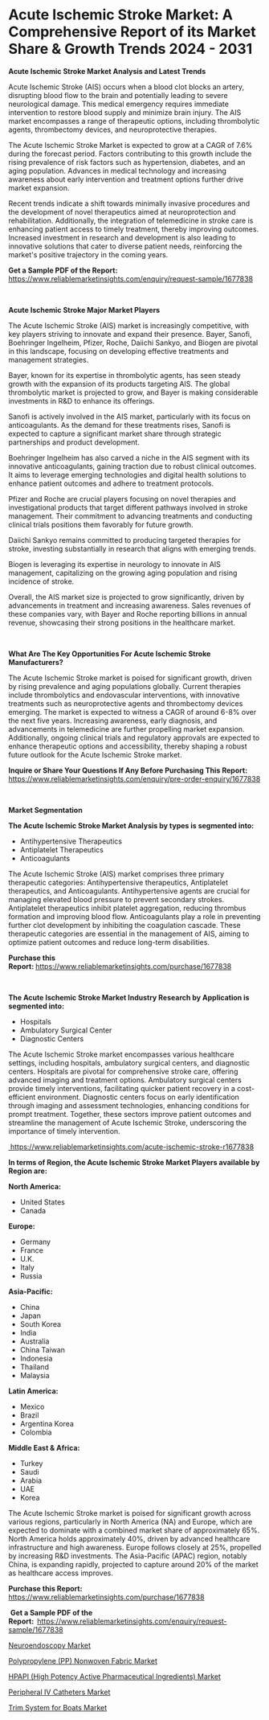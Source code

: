 <p><h1>Acute Ischemic Stroke Market: A Comprehensive Report of its Market Share & Growth Trends 2024 - 2031</h1></p><p><strong>Acute Ischemic Stroke Market Analysis and Latest Trends</strong></p>
<p><p>Acute Ischemic Stroke (AIS) occurs when a blood clot blocks an artery, disrupting blood flow to the brain and potentially leading to severe neurological damage. This medical emergency requires immediate intervention to restore blood supply and minimize brain injury. The AIS market encompasses a range of therapeutic options, including thrombolytic agents, thrombectomy devices, and neuroprotective therapies.</p><p>The Acute Ischemic Stroke Market is expected to grow at a CAGR of 7.6% during the forecast period. Factors contributing to this growth include the rising prevalence of risk factors such as hypertension, diabetes, and an aging population. Advances in medical technology and increasing awareness about early intervention and treatment options further drive market expansion.</p><p>Recent trends indicate a shift towards minimally invasive procedures and the development of novel therapeutics aimed at neuroprotection and rehabilitation. Additionally, the integration of telemedicine in stroke care is enhancing patient access to timely treatment, thereby improving outcomes. Increased investment in research and development is also leading to innovative solutions that cater to diverse patient needs, reinforcing the market's positive trajectory in the coming years.</p></p>
<p><strong>Get a Sample PDF of the Report:&nbsp;</strong> <a href="https://www.reliablemarketinsights.com/enquiry/request-sample/1677838?utm_campaign=1405&utm_medium=2&utm_source=Github&utm_content=ia&utm_term=14102024&utm_id=acute-ischemic-stroke">https://www.reliablemarketinsights.com/enquiry/request-sample/1677838</a></p>
<p>&nbsp;</p>
<p><strong>Acute Ischemic Stroke Major Market Players</strong></p>
<p><p>The Acute Ischemic Stroke (AIS) market is increasingly competitive, with key players striving to innovate and expand their presence. Bayer, Sanofi, Boehringer Ingelheim, Pfizer, Roche, Daiichi Sankyo, and Biogen are pivotal in this landscape, focusing on developing effective treatments and management strategies.</p><p>Bayer, known for its expertise in thrombolytic agents, has seen steady growth with the expansion of its products targeting AIS. The global thrombolytic market is projected to grow, and Bayer is making considerable investments in R&D to enhance its offerings.</p><p>Sanofi is actively involved in the AIS market, particularly with its focus on anticoagulants. As the demand for these treatments rises, Sanofi is expected to capture a significant market share through strategic partnerships and product development.</p><p>Boehringer Ingelheim has also carved a niche in the AIS segment with its innovative anticoagulants, gaining traction due to robust clinical outcomes. It aims to leverage emerging technologies and digital health solutions to enhance patient outcomes and adhere to treatment protocols.</p><p>Pfizer and Roche are crucial players focusing on novel therapies and investigational products that target different pathways involved in stroke management. Their commitment to advancing treatments and conducting clinical trials positions them favorably for future growth.</p><p>Daiichi Sankyo remains committed to producing targeted therapies for stroke, investing substantially in research that aligns with emerging trends.</p><p>Biogen is leveraging its expertise in neurology to innovate in AIS management, capitalizing on the growing aging population and rising incidence of stroke.</p><p>Overall, the AIS market size is projected to grow significantly, driven by advancements in treatment and increasing awareness. Sales revenues of these companies vary, with Bayer and Roche reporting billions in annual revenue, showcasing their strong positions in the healthcare market.</p></p>
<p>&nbsp;</p>
<p><strong>What Are The Key Opportunities For Acute Ischemic Stroke Manufacturers?</strong></p>
<p><p>The Acute Ischemic Stroke market is poised for significant growth, driven by rising prevalence and aging populations globally. Current therapies include thrombolytics and endovascular interventions, with innovative treatments such as neuroprotective agents and thrombectomy devices emerging. The market is expected to witness a CAGR of around 6-8% over the next five years. Increasing awareness, early diagnosis, and advancements in telemedicine are further propelling market expansion. Additionally, ongoing clinical trials and regulatory approvals are expected to enhance therapeutic options and accessibility, thereby shaping a robust future outlook for the Acute Ischemic Stroke market.</p></p>
<p><strong>Inquire or Share Your Questions If Any Before Purchasing This Report:</strong> <a href="https://www.reliablemarketinsights.com/enquiry/pre-order-enquiry/1677838?utm_campaign=1405&utm_medium=2&utm_source=Github&utm_content=ia&utm_term=14102024&utm_id=acute-ischemic-stroke">https://www.reliablemarketinsights.com/enquiry/pre-order-enquiry/1677838</a></p>
<p>&nbsp;</p>
<p><strong>Market Segmentation</strong></p>
<p><strong>The Acute Ischemic Stroke Market Analysis by types is segmented into:</strong></p>
<p><ul><li>Antihypertensive Therapeutics</li><li>Antiplatelet Therapeutics</li><li>Anticoagulants</li></ul></p>
<p><p>The Acute Ischemic Stroke (AIS) market comprises three primary therapeutic categories: Antihypertensive therapeutics, Antiplatelet therapeutics, and Anticoagulants. Antihypertensive agents are crucial for managing elevated blood pressure to prevent secondary strokes. Antiplatelet therapeutics inhibit platelet aggregation, reducing thrombus formation and improving blood flow. Anticoagulants play a role in preventing further clot development by inhibiting the coagulation cascade. These therapeutic categories are essential in the management of AIS, aiming to optimize patient outcomes and reduce long-term disabilities.</p></p>
<p><strong>Purchase this Report:&nbsp;</strong><a href="https://www.reliablemarketinsights.com/purchase/1677838?utm_campaign=1405&utm_medium=2&utm_source=Github&utm_content=ia&utm_term=14102024&utm_id=acute-ischemic-stroke">https://www.reliablemarketinsights.com/purchase/1677838</a></p>
<p>&nbsp;</p>
<p><strong>The Acute Ischemic Stroke Market Industry Research by Application is segmented into:</strong></p>
<p><ul><li>Hospitals</li><li>Ambulatory Surgical Center</li><li>Diagnostic Centers</li></ul></p>
<p><p>The Acute Ischemic Stroke market encompasses various healthcare settings, including hospitals, ambulatory surgical centers, and diagnostic centers. Hospitals are pivotal for comprehensive stroke care, offering advanced imaging and treatment options. Ambulatory surgical centers provide timely interventions, facilitating quicker patient recovery in a cost-efficient environment. Diagnostic centers focus on early identification through imaging and assessment technologies, enhancing conditions for prompt treatment. Together, these sectors improve patient outcomes and streamline the management of Acute Ischemic Stroke, underscoring the importance of timely intervention.</p></p>
<p><a href="https://www.reliablemarketinsights.com/acute-ischemic-stroke-r1677838?utm_campaign=1405&utm_medium=2&utm_source=Github&utm_content=ia&utm_term=14102024&utm_id=acute-ischemic-stroke">&nbsp;https://www.reliablemarketinsights.com/acute-ischemic-stroke-r1677838</a></p>
<p><strong>In terms of Region, the Acute Ischemic Stroke Market Players available by Region are:</strong></p>
<p>
    <p> <strong> North America: </strong>
        <ul>
            <li>United States</li>
            <li>Canada</li>
        </ul>
        </p> 
    <p> <strong> Europe: </strong>
        <ul>
            <li>Germany</li>
            <li>France</li>
            <li>U.K.</li>
            <li>Italy</li>
            <li>Russia</li>
        </ul>
        </p> 
    <p> <strong> Asia-Pacific: </strong>
        <ul>
            <li>China</li>
            <li>Japan</li>
            <li>South Korea</li>
            <li>India</li>
            <li>Australia</li>
            <li>China Taiwan</li>
            <li>Indonesia</li>
            <li>Thailand</li>
            <li>Malaysia</li>
        </ul>
        </p> 
    <p> <strong> Latin America: </strong>
        <ul>
            <li>Mexico</li>
            <li>Brazil</li>
            <li>Argentina Korea</li>
            <li>Colombia</li>
        </ul>
        </p> 
    <p> <strong> Middle East & Africa: </strong>
        <ul>
            <li>Turkey</li>
            <li>Saudi</li>
            <li>Arabia</li>
            <li>UAE</li>
            <li>Korea</li>
        </ul>
    </p>
    </p>
<p><p>The Acute Ischemic Stroke market is poised for significant growth across various regions, particularly in North America (NA) and Europe, which are expected to dominate with a combined market share of approximately 65%. North America holds approximately 40%, driven by advanced healthcare infrastructure and high awareness. Europe follows closely at 25%, propelled by increasing R&D investments. The Asia-Pacific (APAC) region, notably China, is expanding rapidly, projected to capture around 20% of the market as healthcare access improves.</p></p>
<p><strong>Purchase this Report: </strong><a href="https://www.reliablemarketinsights.com/purchase/1677838?utm_campaign=1405&utm_medium=2&utm_source=Github&utm_content=ia&utm_term=14102024&utm_id=acute-ischemic-stroke">https://www.reliablemarketinsights.com/purchase/1677838</a></p>
<p>&nbsp;<strong>Get a Sample PDF of the Report:&nbsp;&nbsp;</strong><a href="https://www.reliablemarketinsights.com/enquiry/request-sample/1677838?utm_campaign=1405&utm_medium=2&utm_source=Github&utm_content=ia&utm_term=14102024&utm_id=acute-ischemic-stroke">https://www.reliablemarketinsights.com/enquiry/request-sample/1677838</a></p>
<p><strong></strong></p>
<p><p><a href="https://www.linkedin.com/pulse/investment-opportunities-neuroendoscopy-sector-risk-analysis-fh2ve?utm_campaign=1405&utm_medium=2&utm_source=Github&utm_content=ia&utm_term=14102024&utm_id=acute-ischemic-stroke">Neuroendoscopy Market</a></p><p><a href="https://www.linkedin.com/pulse/polypropylene-pp-nonwoven-fabric-market-overview-global-zeuqe?utm_campaign=1405&utm_medium=2&utm_source=Github&utm_content=ia&utm_term=14102024&utm_id=acute-ischemic-stroke">Polypropylene (PP) Nonwoven Fabric Market</a></p><p><a href="https://www.linkedin.com/pulse/hpapi-high-potency-active-pharmaceutical-ingredients-market-r8rne?utm_campaign=1405&utm_medium=2&utm_source=Github&utm_content=ia&utm_term=14102024&utm_id=acute-ischemic-stroke">HPAPI (High Potency Active Pharmaceutical Ingredients) Market</a></p><p><a href="https://www.linkedin.com/pulse/opportunities-challenges-peripheral-iv-catheters-market-kgcnc?utm_campaign=1405&utm_medium=2&utm_source=Github&utm_content=ia&utm_term=14102024&utm_id=acute-ischemic-stroke">Peripheral IV Catheters Market</a></p><p><a href="https://www.linkedin.com/pulse/trim-system-boats-market-overview-global-trends-future-q72ve?utm_campaign=1405&utm_medium=2&utm_source=Github&utm_content=ia&utm_term=14102024&utm_id=acute-ischemic-stroke">Trim System for Boats Market</a></p></p>